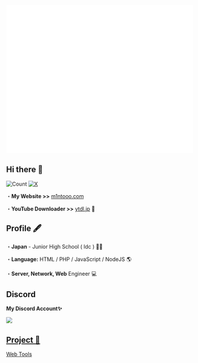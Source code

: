 <div align="center">
	<br>
	<picture>
		<img src="on.svg" width="100%" height="400px" alt="hero">
	</picture>
	<br>
</div>


## Hi there 👋
![Count](https://komarev.com/ghpvc/?username=mintooo&color=4169e1&style=flat) [![X](https://img.shields.io/twitter/follow/m1ntooo_?style=social)](https://x.com/m1ntooo_)

・**My Website >>** [m1ntooo.com](https://m1ntooo.com)

・**YouTube Downloader >>** [ytdl.jp](https://ytdl.jp) 🎥

## Profile 🖋 
・**Japan** - Junior High School ( ldc ) 🏫🗾

・**Language:** HTML / PHP / JavaScript / NodeJS 🌎

・**Server, Network, Web** Engineer 💻

## Discord
**My Discord Account✨**

 <a href="https://discord.com/users/1231271616043028544">
 <img src="https://discord.c99.nl/widget/theme-4/1231271616043028544.png">

## Project 👀
<p>
<a href="https://m1ntooo.com/Products/">Web Tools</a>
  </a>
</p>

<img src="https://count.getloli.com/get/@m1ntooo" alt="" />

